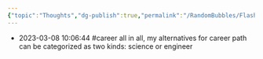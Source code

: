 ```yaml
---
{"topic":"Thoughts","dg-publish":true,"permalink":"/RandomBubbles/FlashThoughts/2023-03-08/","dgPassFrontmatter":true,"noteIcon":""}
---
```


- 2023-03-08 10:06:44
#career  all in all, my alternatives for career path can be categorized as two kinds: science or engineer
